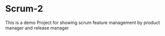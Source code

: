 # Scrum-2
This is a demo Project for showing scrum feature management by product manager and release manager
